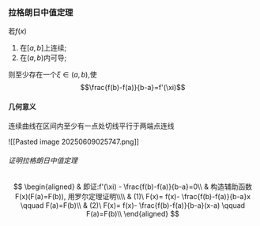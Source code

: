 ### 拉格朗日中值定理

若$f(x)$

1. 在$[a,b]$上连续;<BR>
2. 在$(a,b)$内可导;

则至少存在一个$\xi \in(a,b)$,使
$$\frac{f(b)-f(a)}{b-a}=f'(\xi)$$

#### 几何意义

连续曲线在区间内至少有一点处切线平行于两端点连线

![[Pasted image 20250609025747.png]]

###### 证明拉格朗日中值定理

$$
\begin{aligned}
	& 即证:f'(\xi) - \frac{f(b)-f(a)}{b-a}=0\\
	& 构造辅助函数F(x)(F(a)=F(b)), 用罗尔定理证明\\\\
	& (1)\ F(x)= f(x)- \frac{f(b)-f(a)}{b-a}x \qquad F(a)=F(b)\\
	& (2)\ F(x)= f(x)- \frac{f(b)-f(a)}{b-a}(x-a) \qquad F(a)=F(b)\\
\end{aligned}
$$
